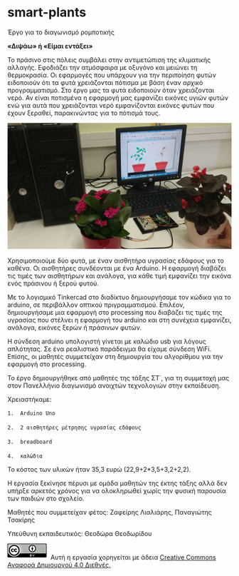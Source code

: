 # smart-plants
Έργο για το διαγωνισμό ρομποτικής

**«Διψάω» ή «Είμαι εντάξει»**

Το πράσινο στις πόλεις συμβάλει στην αντιμετώπιση της κλιματικής αλλαγής. Εφοδιάζει την ατμόσφαιρα με οξυγόνο και μειώνει τη θερμοκρασία.
Οι εφαρμογές που υπάρχουν για την περιποίηση φυτών ειδοποιούν ότι τα φυτά χρειάζονται πότισμα  με βάση έναν αρχικό προγραμματισμό.
Στο έργο μας τα φυτά ειδοποιούν όταν χρειάζονται νερό. Αν είναι ποτισμένα η εφαρμογή μας εμφανίζει εικόνες υγιών φυτών ενώ για αυτά που χρειάζονται νερό εμφανίζονται εικόνες φυτών που έχουν ξεραθεί, παρακινώντας για το πότισμά τους.

![](Images_Video/project.png)

Χρησιμοποιούμε δύο φυτά, με έναν αισθητήρα υγρασίας εδάφους για το καθένα. Οι αισθητήρες συνδέονται με ένα Arduino. Η εφαρμογή διαβάζει τις τιμές των αισθητήρων και ανάλογα, για κάθε τιμή εμφανίζει την εικόνα ενός πράσινου ή ξερού φυτού.

Με το λογισμικό Tinkercad στο διαδίκτυο δημιουργήσαμε τον κώδικα για το arduino, σε περιβάλλον οπτικού πριγραμματισμού. Επιλέον, δημιουργήσαμε μια εφαρμογή στο processing που διαβάζει τις τιμές της υγρασίας που στέλνει η εφαρμογή του arduino  και στη συνέχεια εμφανίζει, ανάλογα, εικόνες ξερών ή πράσινων φυτών.

Η σύνδεση arduino υπολογιστή γίνεται με καλώδιο usb για λόγους απλότητας. Σε ένα ρεαλιστικό παράδειγμα θα είχαμε σύνδεση WiFi. Επίσης, οι μαθητές συμμετείχαν στη δημιουργία του αλγορίθμου για την εφαρμογή στο processing.

 Το έργο δημιουργήθηκε από μαθητές της τάξης ΣΤ΄, για τη συμμετοχή μας στον Πανελλήνιο διαγωνισμό ανοιχτών τεχνολογιών στην εκπαίδευση.
 
 Χρειαστήκαμε:
 
    1.  Arduino Uno
    
    2.  2 αισθητήρες μέτρησης υγρασίας εδάφους
    
    3.  breadboard
    
    4.  καλώδια
    
Το κόστος των υλικών ήταν 35,3 ευρώ (22,9+2*3,5+3,2+2,2).

Η εργασία ξεκίνησε πέρυσι με ομάδα μαθητών της έκτης τάξης αλλά δεν υπήρξε αρκετός χρόνος για να ολοκληρωθεί χωρίς την φυσική παρουσία των παιδιών στο σχολείο.

Μαθητές που συμμετείχαν φέτος: Ζαφείρης Λιαλιάρης, Παναγιώτης Τσακίρης

Υπεύθυνη εκπαιδευτικός: Θεοδώρα Θεοδωρίδου

![](CCBY.png) Αυτή η εργασία χορηγείται με άδεια [Creative Commons Αναφορά Δημιουργού 4.0 Διεθνές.](https://creativecommons.org/licenses/by/4.0/)



